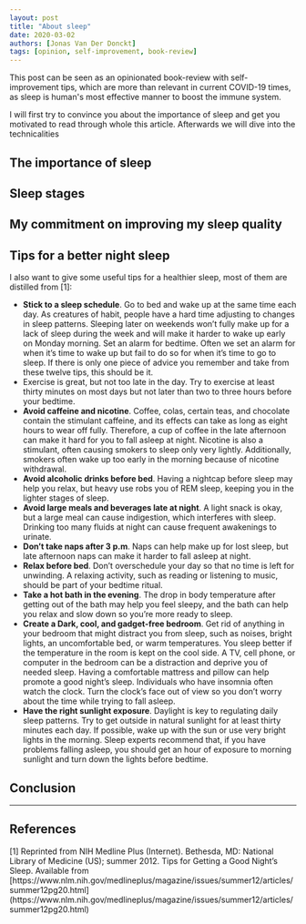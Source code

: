 ```yaml
---
layout: post
title: "About sleep"
date: 2020-03-02
authors: [Jonas Van Der Donckt]
tags: [opinion, self-improvement, book-review]
---
```


This post can be seen as an opinionated book-review with self-improvement tips, which are more than relevant in current COVID-19 times, as sleep is human's most effective manner to boost the immune system.

I will first try to convince you about the importance of sleep and get you motivated to read through whole this article. Afterwards we will dive into the technicalities

## The importance of sleep
<!--more-->


## Sleep stages

## My commitment on improving my sleep quality


## Tips for a better night sleep

I also want to give some useful tips for a healthier sleep, most of them are distilled from [1]:

* **Stick to a sleep schedule**. Go to bed and wake up at the same time each day. As creatures of habit, people have a hard time adjusting to changes in sleep patterns. Sleeping later on weekends won’t fully make up for a lack of sleep during the week and will make it harder to wake up early on Monday morning. Set an alarm for bedtime. Often we set an alarm for when it’s time to wake up but fail to do so for when it’s time to go to sleep. If there is only one piece of advice you remember and take from these twelve tips, this should be it.
* Exercise is great, but not too late in the day. Try to exercise at least thirty minutes on most days but not later than two to three hours before your bedtime.
* **Avoid caffeine and nicotine**. Coffee, colas, certain teas, and chocolate contain the stimulant caffeine, and its effects can take as long as eight hours to wear off fully. Therefore, a cup of coffee in the late afternoon can make it hard for you to fall asleep at night. Nicotine is also a stimulant, often causing smokers to sleep only very lightly. Additionally, smokers often wake up too early in the morning because of nicotine withdrawal.
* **Avoid alcoholic drinks before bed**. Having a nightcap before sleep may help you relax, but heavy use robs you of REM sleep, keeping you in the lighter stages of sleep.
* **Avoid large meals and beverages late at night**. A light snack is okay, but a large meal can cause indigestion, which interferes with sleep. Drinking too many fluids at night can cause frequent awakenings to urinate.
* **Don’t take naps after 3 p.m**. Naps can help make up for lost sleep, but late afternoon naps can make it harder to fall asleep at night.
* **Relax before bed**. Don’t overschedule your day so that no time is left for unwinding. A relaxing activity, such as reading or listening to music, should be part of your bedtime ritual.
* **Take a hot bath in the evening**. The drop in body temperature after getting out of the bath may help you feel sleepy, and the bath can help you relax and slow down so you’re more ready to sleep.
* **Create a Dark, cool, and gadget-free bedroom**. Get rid of anything in your bedroom that might distract you from sleep, such as noises, bright lights, an uncomfortable bed, or warm temperatures. You sleep better if the temperature in the room is kept on the cool side. A TV, cell phone, or computer in the bedroom can be a distraction and deprive you of needed sleep. Having a comfortable mattress and pillow can help promote a good night’s sleep. Individuals who have insomnia often watch the clock. Turn the clock’s face out of view so you don’t worry about the time while trying to fall asleep.
* **Have the right sunlight exposure**. Daylight is key to regulating daily sleep patterns. Try to get outside in natural sunlight for at least thirty minutes each day. If possible, wake up with the sun or use very bright lights in the morning. Sleep experts recommend that, if you have problems falling asleep, you should get an hour of exposure to morning sunlight and turn down the lights before bedtime.

## Conclusion


---

## References

<a name='12-tips'>
[1] Reprinted from NIH Medline Plus (Internet). Bethesda, MD: National Library of Medicine (US); summer 2012. Tips for Getting a Good Night’s Sleep. Available from [https://www.nlm.nih.gov/medlineplus/magazine/issues/summer12/articles/summer12pg20.html](https://www.nlm.nih.gov/medlineplus/magazine/issues/summer12/articles/summer12pg20.html)